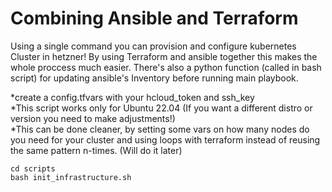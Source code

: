 # Combining Ansible and Terraform
Using a single command you can provision and configure kubernetes Cluster in hetzner! By using Terraform and ansible together this makes the whole proccess much easier. There's also a python function (called in bash script) for updating ansible's Inventory before running main playbook.

*create a config.tfvars with your hcloud_token and ssh_key \
*This script works only for Ubuntu 22.04 (If you want a different distro or version you need to make adjustments!) \
*This can be done cleaner, by setting some vars on how many nodes do you need for your cluster and using loops with terraform instead of reusing the same pattern n-times. (Will do it later)

```
cd scripts
bash init_infrastructure.sh
```